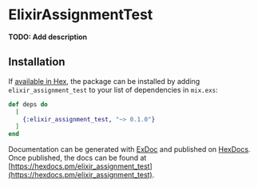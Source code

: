 # ElixirAssignmentTest

**TODO: Add description**

## Installation

If [available in Hex](https://hex.pm/docs/publish), the package can be installed
by adding `elixir_assignment_test` to your list of dependencies in `mix.exs`:

```elixir
def deps do
  [
    {:elixir_assignment_test, "~> 0.1.0"}
  ]
end
```

Documentation can be generated with [ExDoc](https://github.com/elixir-lang/ex_doc)
and published on [HexDocs](https://hexdocs.pm). Once published, the docs can
be found at [https://hexdocs.pm/elixir_assignment_test](https://hexdocs.pm/elixir_assignment_test).

